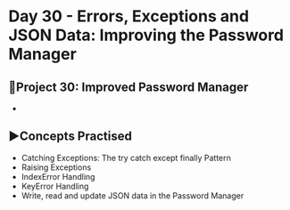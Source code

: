 # Day 30 - Errors, Exceptions and JSON Data: Improving the Password Manager

## 🔡Project 30: Improved Password Manager
- 

## ▶️Concepts Practised
- Catching Exceptions: The try catch except finally Pattern
- Raising Exceptions
- IndexError Handling
- KeyError Handling
- Write, read and update JSON data in the Password Manager
